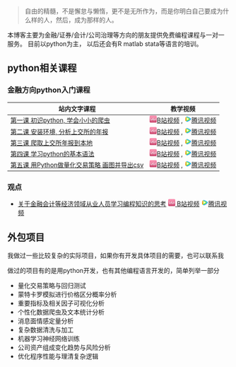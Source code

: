 > 自由的精髓，不是懈怠与懒惰，更不是无所作为，而是你明白自己要成为什么样的人，然后，成为那样的人。

本博客主要为金融/证券/会计/公司治理等方向的朋友提供免费编程课程与一对一服务。
目前以python为主， 以后还会有R matlab stata等语言的培训。

## python相关课程

### 金融方向python入门课程

站内文字课程 | 教学视频
--|--
[第一课 初识python, 学会小小的爬虫](topic/20181108_python_lesson1.md) | <a href="https://www.bilibili.com/video/av35831119/" target="_blank"><img src="topic/images/bilibili.png" style="width:1rem" />B站视频</a> , <a href="https://v.qq.com/x/page/y0791vq97oj.html" target="_blank"><img src="topic/images/v_qq.png" style="width:1rem" />腾讯视频</a>
[第二课 安装环境, 分析上交所的年报](topic/20181109_python_lesson2.md) |  <a href="https://www.bilibili.com/video/av35860040/" target="_blank"><img src="topic/images/bilibili.png" style="width:1rem" />B站视频</a> , <a href="https://v.qq.com/x/page/y0791agl9ov.html" target="_blank"><img src="topic/images/v_qq.png" style="width:1rem" />腾讯视频</a>
[第三课 爬取上交所年报到本地](topic/20181111_python_lesson3.md) |  <a href="https://www.bilibili.com/video/av35860657/" target="_blank"><img src="topic/images/bilibili.png" style="width:1rem" />B站视频</a> , <a href="https://v.qq.com/x/page/u0791i2ejo7.html" target="_blank"><img src="topic/images/v_qq.png" style="width:1rem" />腾讯视频</a>
[第四课 学习python的基本语法](topic/20181113_python_lesson4.md) |  <a href="https://www.bilibili.com/video/av35890316/" target="_blank"><img src="topic/images/bilibili.png" style="width:1rem" />B站视频</a> , <a href="https://v.qq.com/x/page/r0792927tiz.html" target="_blank"><img src="topic/images/v_qq.png" style="width:1rem" />腾讯视频</a>
[第五课 用Python做量化交易策略 画图并导出csv](topic/20181114_python_lesson5.md) |  <a href="https://www.bilibili.com/video/av35982906/" target="_blank"><img src="topic/images/bilibili.png" style="width:1rem" />B站视频</a> , <a href="https://v.qq.com/x/page/l0793478hgv.html" target="_blank"><img src="topic/images/v_qq.png" style="width:1rem" />腾讯视频</a>

### 观点
- [关于金融会计等经济领域从业人员学习编程知识的思考](topic/20181110_viewpoint_about_learn_program.md) <img src="topic/images/bilibili.png" style="width:1rem" /><a href="https://www.bilibili.com/video/av35837780/" target="_blank"> B站视频</a> <img src="topic/images/v_qq.png" style="width:1rem" /><a href="https://v.qq.com/x/page/g0791m24ohq.html" target="_blank">腾讯视频</a>

## 外包项目
我做过一些比较复杂的实际项目，如果你有开发具体项目的需要，也可以联系我

做过的项目有的是用python开发，也有其他编程语言开发的，简单列举一部分

- 量化交易策略与回归测试
- 蒙特卡罗模拟进行价格区分概率分析
- 重要指标及相关因子可视化分析
- 个性化数据爬虫及文本统计分析
- 消息面情感定量分析
- 复杂数据清洗与加工
- 机器学习神经网络训练
- 公司资产组成变化趋势与风险分析
- 优化程序性能与理清复杂逻辑
